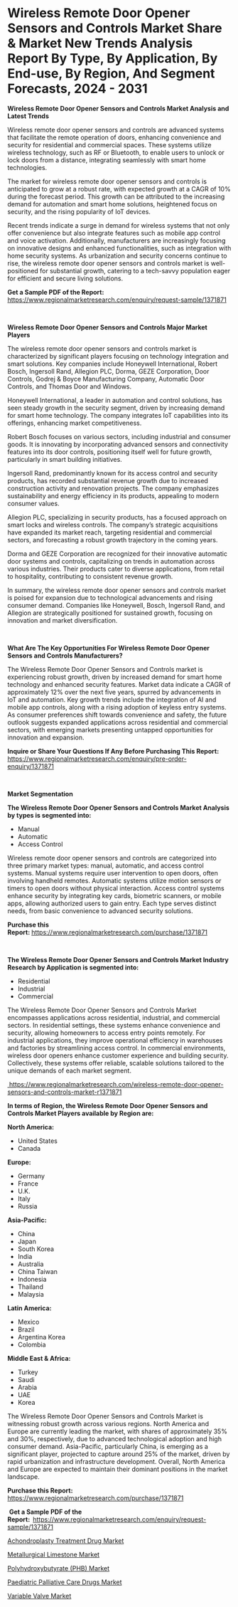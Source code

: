 <p><h1>Wireless Remote Door Opener Sensors and Controls Market Share & Market New Trends Analysis Report By Type, By Application, By End-use, By Region, And Segment Forecasts, 2024 - 2031</h1></p><p><strong>Wireless Remote Door Opener Sensors and Controls Market Analysis and Latest Trends</strong></p>
<p><p>Wireless remote door opener sensors and controls are advanced systems that facilitate the remote operation of doors, enhancing convenience and security for residential and commercial spaces. These systems utilize wireless technology, such as RF or Bluetooth, to enable users to unlock or lock doors from a distance, integrating seamlessly with smart home technologies.</p><p>The market for wireless remote door opener sensors and controls is anticipated to grow at a robust rate, with expected growth at a CAGR of 10% during the forecast period. This growth can be attributed to the increasing demand for automation and smart home solutions, heightened focus on security, and the rising popularity of IoT devices. </p><p>Recent trends indicate a surge in demand for wireless systems that not only offer convenience but also integrate features such as mobile app control and voice activation. Additionally, manufacturers are increasingly focusing on innovative designs and enhanced functionalities, such as integration with home security systems. As urbanization and security concerns continue to rise, the wireless remote door opener sensors and controls market is well-positioned for substantial growth, catering to a tech-savvy population eager for efficient and secure living solutions.</p></p>
<p><strong>Get a Sample PDF of the Report:&nbsp;</strong> <a href="https://www.regionalmarketresearch.com/enquiry/request-sample/1371871">https://www.regionalmarketresearch.com/enquiry/request-sample/1371871</a></p>
<p>&nbsp;</p>
<p><strong>Wireless Remote Door Opener Sensors and Controls Major Market Players</strong></p>
<p><p>The wireless remote door opener sensors and controls market is characterized by significant players focusing on technology integration and smart solutions. Key companies include Honeywell International, Robert Bosch, Ingersoll Rand, Allegion PLC, Dorma, GEZE Corporation, Door Controls, Godrej & Boyce Manufacturing Company, Automatic Door Controls, and Thomas Door and Windows.</p><p>Honeywell International, a leader in automation and control solutions, has seen steady growth in the security segment, driven by increasing demand for smart home technology. The company integrates IoT capabilities into its offerings, enhancing market competitiveness. </p><p>Robert Bosch focuses on various sectors, including industrial and consumer goods. It is innovating by incorporating advanced sensors and connectivity features into its door controls, positioning itself well for future growth, particularly in smart building initiatives.</p><p>Ingersoll Rand, predominantly known for its access control and security products, has recorded substantial revenue growth due to increased construction activity and renovation projects. The company emphasizes sustainability and energy efficiency in its products, appealing to modern consumer values.</p><p>Allegion PLC, specializing in security products, has a focused approach on smart locks and wireless controls. The company’s strategic acquisitions have expanded its market reach, targeting residential and commercial sectors, and forecasting a robust growth trajectory in the coming years.</p><p>Dorma and GEZE Corporation are recognized for their innovative automatic door systems and controls, capitalizing on trends in automation across various industries. Their products cater to diverse applications, from retail to hospitality, contributing to consistent revenue growth.</p><p>In summary, the wireless remote door opener sensors and controls market is poised for expansion due to technological advancements and rising consumer demand. Companies like Honeywell, Bosch, Ingersoll Rand, and Allegion are strategically positioned for sustained growth, focusing on innovation and market diversification.</p></p>
<p>&nbsp;</p>
<p><strong>What Are The Key Opportunities For Wireless Remote Door Opener Sensors and Controls Manufacturers?</strong></p>
<p><p>The Wireless Remote Door Opener Sensors and Controls market is experiencing robust growth, driven by increased demand for smart home technology and enhanced security features. Market data indicate a CAGR of approximately 12% over the next five years, spurred by advancements in IoT and automation. Key growth trends include the integration of AI and mobile app controls, along with a rising adoption of keyless entry systems. As consumer preferences shift towards convenience and safety, the future outlook suggests expanded applications across residential and commercial sectors, with emerging markets presenting untapped opportunities for innovation and expansion.</p></p>
<p><strong>Inquire or Share Your Questions If Any Before Purchasing This Report:</strong> <a href="https://www.regionalmarketresearch.com/enquiry/pre-order-enquiry/1371871">https://www.regionalmarketresearch.com/enquiry/pre-order-enquiry/1371871</a></p>
<p>&nbsp;</p>
<p><strong>Market Segmentation</strong></p>
<p><strong>The Wireless Remote Door Opener Sensors and Controls Market Analysis by types is segmented into:</strong></p>
<p><ul><li>Manual</li><li>Automatic</li><li>Access Control</li></ul></p>
<p><p>Wireless remote door opener sensors and controls are categorized into three primary market types: manual, automatic, and access control systems. Manual systems require user intervention to open doors, often involving handheld remotes. Automatic systems utilize motion sensors or timers to open doors without physical interaction. Access control systems enhance security by integrating key cards, biometric scanners, or mobile apps, allowing authorized users to gain entry. Each type serves distinct needs, from basic convenience to advanced security solutions.</p></p>
<p><strong>Purchase this Report:&nbsp;</strong><a href="https://www.regionalmarketresearch.com/purchase/1371871">https://www.regionalmarketresearch.com/purchase/1371871</a></p>
<p>&nbsp;</p>
<p><strong>The Wireless Remote Door Opener Sensors and Controls Market Industry Research by Application is segmented into:</strong></p>
<p><ul><li>Residential</li><li>Industrial</li><li>Commercial</li></ul></p>
<p><p>The Wireless Remote Door Opener Sensors and Controls Market encompasses applications across residential, industrial, and commercial sectors. In residential settings, these systems enhance convenience and security, allowing homeowners to access entry points remotely. For industrial applications, they improve operational efficiency in warehouses and factories by streamlining access control. In commercial environments, wireless door openers enhance customer experience and building security. Collectively, these systems offer reliable, scalable solutions tailored to the unique demands of each market segment.</p></p>
<p><a href="https://www.regionalmarketresearch.com/wireless-remote-door-opener-sensors-and-controls-market-r1371871">&nbsp;https://www.regionalmarketresearch.com/wireless-remote-door-opener-sensors-and-controls-market-r1371871</a></p>
<p><strong>In terms of Region, the Wireless Remote Door Opener Sensors and Controls Market Players available by Region are:</strong></p>
<p>
    <p> <strong> North America: </strong>
        <ul>
            <li>United States</li>
            <li>Canada</li>
        </ul>
        </p> 
    <p> <strong> Europe: </strong>
        <ul>
            <li>Germany</li>
            <li>France</li>
            <li>U.K.</li>
            <li>Italy</li>
            <li>Russia</li>
        </ul>
        </p> 
    <p> <strong> Asia-Pacific: </strong>
        <ul>
            <li>China</li>
            <li>Japan</li>
            <li>South Korea</li>
            <li>India</li>
            <li>Australia</li>
            <li>China Taiwan</li>
            <li>Indonesia</li>
            <li>Thailand</li>
            <li>Malaysia</li>
        </ul>
        </p> 
    <p> <strong> Latin America: </strong>
        <ul>
            <li>Mexico</li>
            <li>Brazil</li>
            <li>Argentina Korea</li>
            <li>Colombia</li>
        </ul>
        </p> 
    <p> <strong> Middle East & Africa: </strong>
        <ul>
            <li>Turkey</li>
            <li>Saudi</li>
            <li>Arabia</li>
            <li>UAE</li>
            <li>Korea</li>
        </ul>
    </p>
    </p>
<p><p>The Wireless Remote Door Opener Sensors and Controls Market is witnessing robust growth across various regions. North America and Europe are currently leading the market, with shares of approximately 35% and 30%, respectively, due to advanced technological adoption and high consumer demand. Asia-Pacific, particularly China, is emerging as a significant player, projected to capture around 25% of the market, driven by rapid urbanization and infrastructure development. Overall, North America and Europe are expected to maintain their dominant positions in the market landscape.</p></p>
<p><strong>Purchase this Report: </strong><a href="https://www.regionalmarketresearch.com/purchase/1371871">https://www.regionalmarketresearch.com/purchase/1371871</a></p>
<p>&nbsp;<strong>Get a Sample PDF of the Report:&nbsp;&nbsp;</strong><a href="https://www.regionalmarketresearch.com/enquiry/request-sample/1371871">https://www.regionalmarketresearch.com/enquiry/request-sample/1371871</a></p>
<p><strong></strong></p>
<p><p><a href="https://medium.com/@ericwilderman2001/global-achondroplasty-treatment-drug-market-analysis-trends-forecasts-and-growth-opportunities-d56f812395b4">Achondroplasty Treatment Drug Market</a></p><p><a href="https://issuu.com/reportprime-2/docs/metallurgical-limestone-market-size_a43e36f8193973">Metallurgical Limestone Market</a></p><p><a href="https://issuu.com/reportprime-2/docs/polyhydroxybutyrate-phb-market-size_88eb08a5995e79">Polyhydroxybutyrate (PHB) Market</a></p><p><a href="https://medium.com/@ericwilderman2001/what-is-influencing-the-future-of-paediatric-palliative-care-drugs-df0ed722c57e">Paediatric Palliative Care Drugs Market</a></p><p><a href="https://www.linkedin.com/pulse/variable-valve-industry-insights-report-analyzing-market-49jdc">Variable Valve Market</a></p></p>